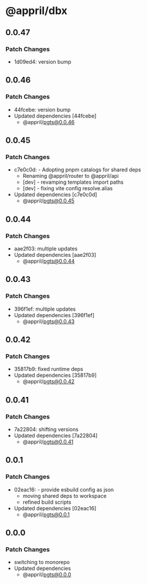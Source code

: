 # @appril/dbx

## 0.0.47

### Patch Changes

- 1d09ed4: version bump

## 0.0.46

### Patch Changes

- 44fcebe: version bump
- Updated dependencies [44fcebe]
  - @appril/pgts@0.0.46

## 0.0.45

### Patch Changes

- c7e0c0d: - Adopting pnpm catalogs for shared deps
  - Renaming @appril/router to @appril/api
  - [dev] - revamping templates import paths
  - [dev] - fixing vite config resolve.alias
- Updated dependencies [c7e0c0d]
  - @appril/pgts@0.0.45

## 0.0.44

### Patch Changes

- aae2f03: multiple updates
- Updated dependencies [aae2f03]
  - @appril/pgts@0.0.44

## 0.0.43

### Patch Changes

- 396f1ef: multiple updates
- Updated dependencies [396f1ef]
  - @appril/pgts@0.0.43

## 0.0.42

### Patch Changes

- 35817b9: fixed runtime deps
- Updated dependencies [35817b9]
  - @appril/pgts@0.0.42

## 0.0.41

### Patch Changes

- 7a22804: shifting versions
- Updated dependencies [7a22804]
  - @appril/pgts@0.0.41

## 0.0.1

### Patch Changes

- 02eac16: - provide esbuild config as json
  - moving shared deps to workspace
  - refined build scripts
- Updated dependencies [02eac16]
  - @appril/pgts@0.0.1

## 0.0.0

### Patch Changes

- switching to monorepo
- Updated dependencies
  - @appril/pgts@0.0.0
